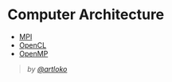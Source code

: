 # Computer Architecture

  - [MPI](https://github.com/artloko/BSU/tree/master/Computer%20Architecture/MPI)
  - [OpenCL](https://github.com/artloko/BSU/tree/master/Computer%20Architecture/OpenCL)
  - [OpenMP](https://github.com/artloko/BSU/tree/master/Computer%20Architecture/OpenMP)
  
> *by [@artloko](https://github.com/artloko)*
